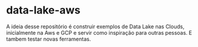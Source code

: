 # data-lake-aws
A ideia desse repositório é construir exemplos de Data Lake nas Clouds, inicialmente na Aws e GCP e servir como inspiração para outras pessoas. E tambem testar novas ferramentas.
